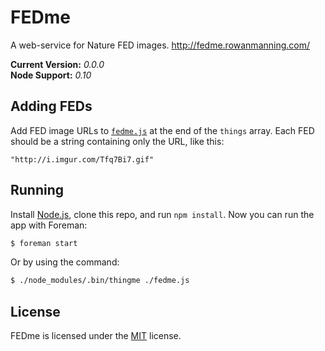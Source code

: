 
FEDme
=====

A web-service for Nature FED images. http://fedme.rowanmanning.com/

**Current Version:** *0.0.0*  
**Node Support:** *0.10*


Adding FEDs
-----------

Add FED image URLs to [`fedme.js`](fedme.js) at the end of the `things` array. Each FED should be a string containing only the URL, like this:

```
"http://i.imgur.com/Tfq7Bi7.gif"
```


Running
-------

Install [Node.js][node], clone this repo, and run `npm install`. Now you can run the app with Foreman:

```sh
$ foreman start
```

Or by using the command:

```sh
$ ./node_modules/.bin/thingme ./fedme.js
```


License
-------

FEDme is licensed under the [MIT][mit] license.



[mit]: http://opensource.org/licenses/mit-license.php
[node]: http://nodejs.org/
